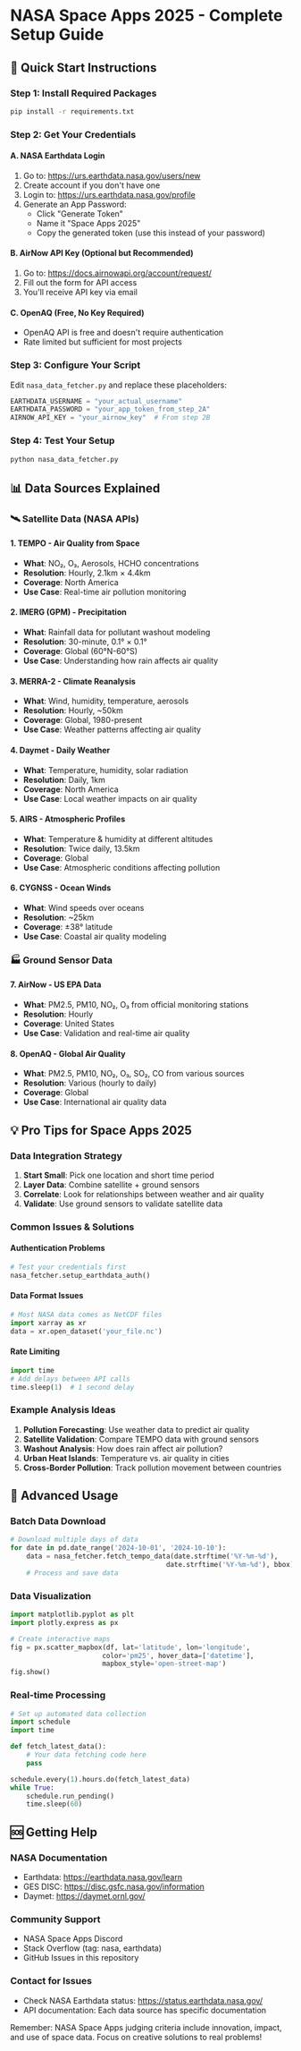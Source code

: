 # NASA Space Apps 2025 - Complete Setup Guide

## 🚀 Quick Start Instructions

### Step 1: Install Required Packages
```bash
pip install -r requirements.txt
```

### Step 2: Get Your Credentials

#### A. NASA Earthdata Login
1. Go to: https://urs.earthdata.nasa.gov/users/new
2. Create account if you don't have one
3. Login to: https://urs.earthdata.nasa.gov/profile
4. Generate an App Password:
   - Click "Generate Token" 
   - Name it "Space Apps 2025"
   - Copy the generated token (use this instead of your password)

#### B. AirNow API Key (Optional but Recommended)
1. Go to: https://docs.airnowapi.org/account/request/
2. Fill out the form for API access
3. You'll receive API key via email

#### C. OpenAQ (Free, No Key Required)
- OpenAQ API is free and doesn't require authentication
- Rate limited but sufficient for most projects

### Step 3: Configure Your Script

Edit `nasa_data_fetcher.py` and replace these placeholders:
```python
EARTHDATA_USERNAME = "your_actual_username"
EARTHDATA_PASSWORD = "your_app_token_from_step_2A"
AIRNOW_API_KEY = "your_airnow_key"  # From step 2B
```

### Step 4: Test Your Setup
```bash
python nasa_data_fetcher.py
```

## 📊 Data Sources Explained

### 🛰️ Satellite Data (NASA APIs)

#### 1. TEMPO - Air Quality from Space
- **What**: NO₂, O₃, Aerosols, HCHO concentrations
- **Resolution**: Hourly, 2.1km × 4.4km
- **Coverage**: North America
- **Use Case**: Real-time air pollution monitoring

#### 2. IMERG (GPM) - Precipitation
- **What**: Rainfall data for pollutant washout modeling
- **Resolution**: 30-minute, 0.1° × 0.1°
- **Coverage**: Global (60°N-60°S)
- **Use Case**: Understanding how rain affects air quality

#### 3. MERRA-2 - Climate Reanalysis
- **What**: Wind, humidity, temperature, aerosols
- **Resolution**: Hourly, ~50km
- **Coverage**: Global, 1980-present
- **Use Case**: Weather patterns affecting air quality

#### 4. Daymet - Daily Weather
- **What**: Temperature, humidity, solar radiation
- **Resolution**: Daily, 1km
- **Coverage**: North America
- **Use Case**: Local weather impacts on air quality

#### 5. AIRS - Atmospheric Profiles
- **What**: Temperature & humidity at different altitudes
- **Resolution**: Twice daily, 13.5km
- **Coverage**: Global
- **Use Case**: Atmospheric conditions affecting pollution

#### 6. CYGNSS - Ocean Winds
- **What**: Wind speeds over oceans
- **Resolution**: ~25km
- **Coverage**: ±38° latitude
- **Use Case**: Coastal air quality modeling

### 🏭 Ground Sensor Data

#### 7. AirNow - US EPA Data
- **What**: PM2.5, PM10, NO₂, O₃ from official monitoring stations
- **Resolution**: Hourly
- **Coverage**: United States
- **Use Case**: Validation and real-time air quality

#### 8. OpenAQ - Global Air Quality
- **What**: PM2.5, PM10, NO₂, O₃, SO₂, CO from various sources
- **Resolution**: Various (hourly to daily)
- **Coverage**: Global
- **Use Case**: International air quality data

## 💡 Pro Tips for Space Apps 2025

### Data Integration Strategy
1. **Start Small**: Pick one location and short time period
2. **Layer Data**: Combine satellite + ground sensors
3. **Correlate**: Look for relationships between weather and air quality
4. **Validate**: Use ground sensors to validate satellite data

### Common Issues & Solutions

#### Authentication Problems
```python
# Test your credentials first
nasa_fetcher.setup_earthdata_auth()
```

#### Data Format Issues
```python
# Most NASA data comes as NetCDF files
import xarray as xr
data = xr.open_dataset('your_file.nc')
```

#### Rate Limiting
```python
import time
# Add delays between API calls
time.sleep(1)  # 1 second delay
```

### Example Analysis Ideas
1. **Pollution Forecasting**: Use weather data to predict air quality
2. **Satellite Validation**: Compare TEMPO data with ground sensors
3. **Washout Analysis**: How does rain affect air pollution?
4. **Urban Heat Islands**: Temperature vs. air quality in cities
5. **Cross-Border Pollution**: Track pollution movement between countries

## 🔧 Advanced Usage

### Batch Data Download
```python
# Download multiple days of data
for date in pd.date_range('2024-10-01', '2024-10-10'):
    data = nasa_fetcher.fetch_tempo_data(date.strftime('%Y-%m-%d'), 
                                       date.strftime('%Y-%m-%d'), bbox)
    # Process and save data
```

### Data Visualization
```python
import matplotlib.pyplot as plt
import plotly.express as px

# Create interactive maps
fig = px.scatter_mapbox(df, lat='latitude', lon='longitude', 
                       color='pm25', hover_data=['datetime'],
                       mapbox_style='open-street-map')
fig.show()
```

### Real-time Processing
```python
# Set up automated data collection
import schedule
import time

def fetch_latest_data():
    # Your data fetching code here
    pass

schedule.every(1).hours.do(fetch_latest_data)
while True:
    schedule.run_pending()
    time.sleep(60)
```

## 🆘 Getting Help

### NASA Documentation
- Earthdata: https://earthdata.nasa.gov/learn
- GES DISC: https://disc.gsfc.nasa.gov/information
- Daymet: https://daymet.ornl.gov/

### Community Support
- NASA Space Apps Discord
- Stack Overflow (tag: nasa, earthdata)
- GitHub Issues in this repository

### Contact for Issues
- Check NASA Earthdata status: https://status.earthdata.nasa.gov/
- API documentation: Each data source has specific documentation

Remember: NASA Space Apps judging criteria include innovation, impact, and use of space data. Focus on creative solutions to real problems!